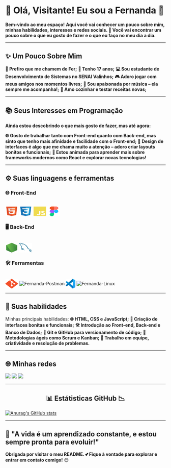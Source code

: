 # 🌟 Olá, Visitante! Eu sou a Fernanda 👋

**Bem-vindo ao meu espaço!**
**Aqui você vai conhecer um pouco sobre mim, minhas habilidades, interesses e redes sociais. 🎉 Você vai encontrar um pouco sobre o que eu gosto de fazer e o que eu faço no meu dia a dia.**

---

## ✨ Um Pouco Sobre Mim
**🖤 Prefiro que me chamem de Fer;**
**🎂 Tenho 17 anos;**
**💻 Sou estudante de Desenvolvimento de Sistemas no SENAI Valinhos;**
**🎮 Adoro jogar com meus amigos nos momentos livres;**
**🎵 Sou apaixonada por música – ela sempre me acompanha!;**
**🍳 Amo cozinhar e testar receitas novas;**

---

## 📚 Seus Interesses em Programação
**Ainda estou descobrindo o que mais gosto de fazer, mas até agora:**

**🌐 Gosto de trabalhar tanto com Front-end quanto com Back-end, mas sinto que tenho mais afinidade e facilidade com o Front-end;**
**🎨 Design de interfaces é algo que me chama muito a atenção – adoro criar layouts bonitos e funcionais;**
**🚀 Estou animada para aprender mais sobre frameworks modernos como React e explorar novas tecnologias!**

---

## ⚙️ Suas linguagens e ferramentas

### 🌐 Front-End
<div style="display: inline_block"><br>
  <img align="center" alt="Fernanda-HTML" height="30" width="40" src="https://raw.githubusercontent.com/devicons/devicon/master/icons/html5/html5-original.svg">
  <img align="center" alt="Fernanda-CSS" height="30" width="40" src="https://raw.githubusercontent.com/devicons/devicon/master/icons/css3/css3-original.svg">
  <img align="center" alt="Fernanda-Js" height="30" width="40" src="https://raw.githubusercontent.com/devicons/devicon/master/icons/javascript/javascript-plain.svg">
  <img align="center" alt="Fernanda-Figma" height="30" width="40" src="https://raw.githubusercontent.com/devicons/devicon/master/icons/figma/figma-original.svg">
</div>

### 🖥️ Back-End
<div style="display: inline_block"><br>
  <img align="center" alt="Fernanda-NodeJs" height="30" width="40" src="https://raw.githubusercontent.com/devicons/devicon/master/icons/nodejs/nodejs-original.svg">
  <img align="center" alt="Fernanda-SQL" height="30" width="40" src="https://raw.githubusercontent.com/devicons/devicon/master/icons/mysql/mysql-original.svg">
</div>

### 🛠️ Ferramentas
<div style="display: inline_block"><br>
  <img align="center" alt="Fernanda-Git" height="30" width="40" src="https://raw.githubusercontent.com/devicons/devicon/master/icons/git/git-original.svg">
  <img align="center" alt="Fernanda-Postman" height="30" width="40" src="https://www.vectorlogo.zone/logos/getpostman/getpostman-icon.svg">
  <img align="center" alt="Fernanda-VSCode" height="30" width="30" src="https://raw.githubusercontent.com/devicons/devicon/master/icons/vscode/vscode-original.svg">
  <img align="center" alt="Fernanda-Linux" height="30" width="40" src="https://cdn.jsdelivr.net/gh/devicons/devicon@latest/icons/linux/linux-original.svg">
</div>

---

## 💼 Suas habilidades
Minhas principais habilidades:
**🌐 HTML, CSS e JavaScript;**
**🎨 Criação de interfaces bonitas e funcionais;**
**🛠 Introdução ao Front-end, Back-end e Banco de Dados;**
**🔧 Git e GitHub para versionamento de código;**
**📅 Metodologias ágeis como Scrum e Kanban;**
**🌟 Trabalho em equipe, criatividade e resolução de problemas.**

---

## 🌐 Minhas redes
<div> 
  <a href="fernandaalveslouro0@gmail.com"><img src="https://img.shields.io/badge/-Gmail-%23333?style=for-the-badge&logo=gmail&logoColor=white" target="_blank"></a>
  <a href="www.linkedin.com/in/fernanda-alves-louro-386966320" target="_blank"><img src="https://img.shields.io/badge/-LinkedIn-%230077B5?style=for-the-badge&logo=linkedin&logoColor=white" target="_blank"></a>
  <a href="https://www.instagram.com/fer.nandaalvez_/profilecard/?igsh=YTVtdWVlNXhwMnA2" target="_blank"><img src="https://img.shields.io/badge/-Instagram-%23E4405F?style=for-the-badge&logo=instagram&logoColor=white" target="_blank"></a>
</div>

---

<h2 align="center">📊 Estátisticas GitHub 📉</h2> 

[![Anurag's GitHub stats](https://github-readme-stats.vercel.app/api?username=F3rNnd4)](https://github.com/anuraghazra/github-readme-stats)

---

## 💌 "A vida é um aprendizado constante, e estou sempre pronta para evoluir!"
**Obrigada por visitar o meu README. 💕 Fique à vontade para explorar e entrar em contato comigo!** 😊